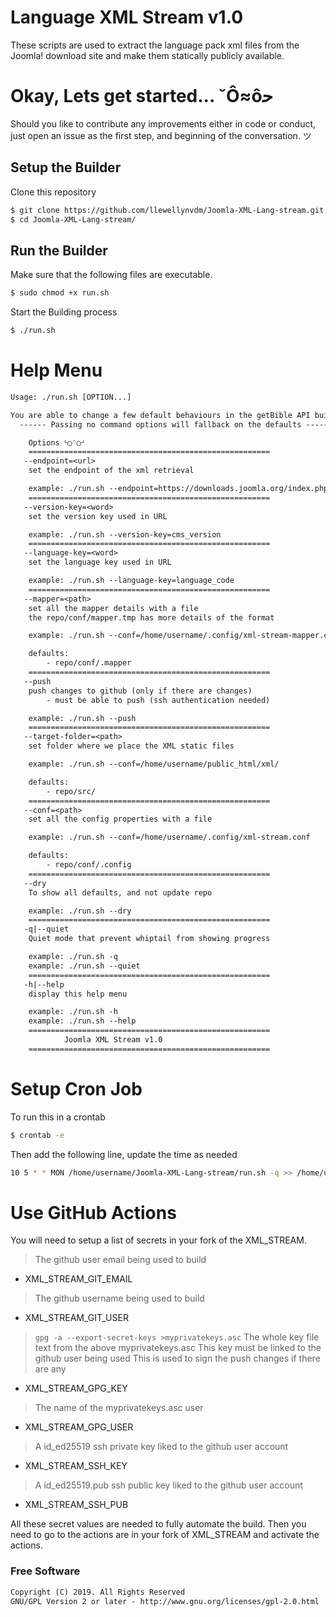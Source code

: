 # Language XML Stream v1.0

These scripts are used to extract the language pack xml files from the Joomla! download site and make them statically publicly available.

# Okay, Lets get started... ˘Ô≈ôﺣ

Should you like to contribute any improvements either in code or conduct, just open an issue as the first step, and beginning of the conversation. ツ

## Setup the Builder

Clone this repository
```bash
$ git clone https://github.com/llewellynvdm/Joomla-XML-Lang-stream.git
$ cd Joomla-XML-Lang-stream/
```

## Run the Builder

Make sure that the following files are executable.
```bash
$ sudo chmod +x run.sh
```

Start the Building process
```bash
$ ./run.sh
```

# Help Menu
```txt
Usage: ./run.sh [OPTION...]

You are able to change a few default behaviours in the getBible API builder
  ------ Passing no command options will fallback on the defaults -------

	Options ᒡ◯ᵔ◯ᒢ
	======================================================
   --endpoint=<url>
    set the endpoint of the xml retrieval

    example: ./run.sh --endpoint=https://downloads.joomla.org/index.php?option=com_languagepack&view=export&format=xml
    ======================================================
   --version-key=<word>
    set the version key used in URL

    example: ./run.sh --version-key=cms_version
    ======================================================
   --language-key=<word>
    set the language key used in URL

    example: ./run.sh --language-key=language_code
    ======================================================
   --mapper=<path>
    set all the mapper details with a file
    the repo/conf/mapper.tmp has more details of the format

    example: ./run.sh --conf=/home/username/.config/xml-stream-mapper.conf

    defaults:
        - repo/conf/.mapper
    ======================================================
   --push
	push changes to github (only if there are changes)
		- must be able to push (ssh authentication needed)

	example: ./run.sh --push
    ======================================================
   --target-folder=<path>
    set folder where we place the XML static files

    example: ./run.sh --conf=/home/username/public_html/xml/

    defaults:
        - repo/src/
    ======================================================
   --conf=<path>
    set all the config properties with a file

    example: ./run.sh --conf=/home/username/.config/xml-stream.conf

    defaults:
        - repo/conf/.config
    ======================================================
   --dry
    To show all defaults, and not update repo

    example: ./run.sh --dry
    ======================================================
   -q|--quiet
    Quiet mode that prevent whiptail from showing progress

    example: ./run.sh -q
    example: ./run.sh --quiet
    ======================================================
   -h|--help
    display this help menu

    example: ./run.sh -h
    example: ./run.sh --help
    ======================================================
            Joomla XML Stream v1.0
    ======================================================
```

# Setup Cron Job

To run this in a crontab
```bash
$ crontab -e
```
Then add the following line, update the time as needed
```bash
10 5 * * MON /home/username/Joomla-XML-Lang-stream/run.sh -q >> /home/username/Joomla-XML-Lang-stream/stream.log 2>&1
```

# Use GitHub Actions

You will need to setup a list of secrets in your fork of the XML_STREAM.

> The github user email being used to build
- XML_STREAM_GIT_EMAIL
> The github username being used to build
- XML_STREAM_GIT_USER
> `gpg -a --export-secret-keys >myprivatekeys.asc`
> The whole key file text from the above myprivatekeys.asc
> This key must be linked to the github user being used
> This is used to sign the push changes if there are any
- XML_STREAM_GPG_KEY
> The name of the myprivatekeys.asc user
- XML_STREAM_GPG_USER
> A id_ed25519 ssh private key liked to the github user account
- XML_STREAM_SSH_KEY
> A id_ed25519.pub ssh public key liked to the github user account
- XML_STREAM_SSH_PUB

All these secret values are needed to fully automate the build. Then you need to go to the actions are in your fork of XML_STREAM and activate the actions.

### Free Software
```txt
Copyright (C) 2019. All Rights Reserved
GNU/GPL Version 2 or later - http://www.gnu.org/licenses/gpl-2.0.html
```

